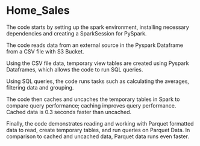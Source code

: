 # Home_Sales

The code starts by setting up the spark environment, installing necessary dependencies and creating a SparkSession for PySpark. 

The code reads data from an external source in the Pyspark Dataframe from a CSV file with S3 Bucket. 

Using the  CSV file data, temporary view tables are created using Pyspark Dataframes, which allows the code to run SQL queries. 

Using SQL queries, the code runs tasks such as calculating the averages, filtering data and grouping. 

The code then caches and uncaches the temporary tables in Spark to compare query performance; caching improves query performance. Cached data is 0.3 seconds faster than uncached. 

Finally, the code demonstrates reading and working with Parquet formatted data to read, create temporary tables, and run queries on Parquet Data. In comparison to cached and uncached data, Parquet data runs even faster. 
